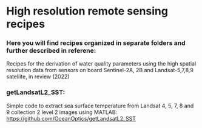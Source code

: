 # High resolution remote sensing recipes 

### Here you will find recipes organized in separate folders and further described in referene: 

Recipes for the derivation of water quality parameters using the high spatial resolution data from sensors on board Sentinel-2A, 2B and Landsat-5,7,8,9 satellite, in review (2022)


### getLandsatL2_SST:
Simple code to extract sea surface temperature from Landsat 4, 5, 7, 8 and 9 collection 2 level 2 images using MATLAB: https://github.com/OceanOptics/getLandsatL2_SST
